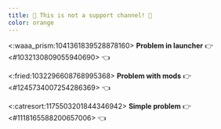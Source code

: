 ```yaml
---
title: 🚨 This is not a support channel! 🚨 
color: orange
---
```


<:waaa_prism:1041361839528878160> **Problem in launcher**
👉 <#1032130809055940690> 👈 

<:fried:1032296608768995368> **Problem with mods**
👉 <#1245734007254286369> 👈

<:catresort:1175503201844346942> **Simple problem**
👉 <#1118165588200657006> 👈
